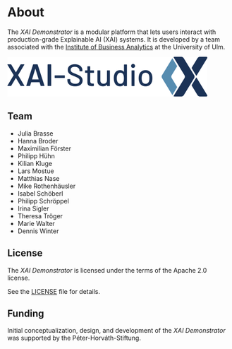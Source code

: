 # About

The _XAI Demonstrator_ is a modular platform that lets users interact with production-grade Explainable AI (XAI) systems.
It is developed by a team associated with the [Institute of Business Analytics](https://www.uni-ulm.de/mawi/iba/)
at the University of Ulm.

[![XAI Studio Logo](../common/vue-components/xaidemo-ui/src/assets/xai-studio-logo.svg)](https://www.xai-studio.de)

## Team

- Julia Brasse
- Hanna Broder
- Maximilian Förster
- Philipp Hühn
- Kilian Kluge
- Lars Mostue
- Matthias Nase
- Mike Rothenhäusler
- Isabel Schöberl
- Philipp Schröppel
- Irina Sigler
- Theresa Tröger
- Marie Walter
- Dennis Winter

## License

The _XAI Demonstrator_ is licensed under the terms of the Apache 2.0 license.

See the [LICENSE](https://github.com/XAI-Demonstrator/xai-demonstrator/blob/master/LICENSE)
file for details.

## Funding

Initial conceptualization, design, and development of the _XAI Demonstrator_
was supported by the Péter-Horváth-Stiftung.
